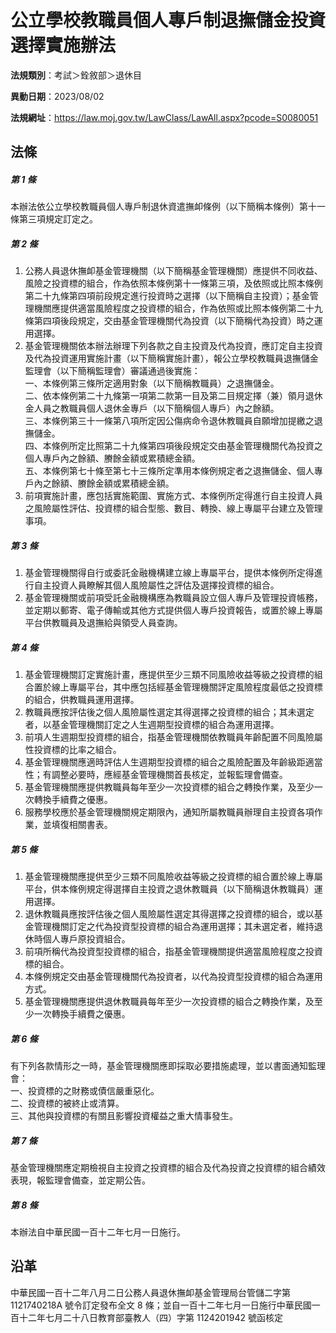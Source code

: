 # 公立學校教職員個人專戶制退撫儲金投資選擇實施辦法



**法規類別**：考試＞銓敘部＞退休目

**異動日期**：2023/08/02  

**法規網址**：https://law.moj.gov.tw/LawClass/LawAll.aspx?pcode=S0080051



## 法條
##### 第 1 條
本辦法依公立學校教職員個人專戶制退休資遣撫卹條例（以下簡稱本條例）第十一條第三項規定訂定之。

##### 第 2 條
1. 公務人員退休撫卹基金管理機關（以下簡稱基金管理機關）應提供不同收益、風險之投資標的組合，作為依照本條例第十一條第三項，及依照或比照本條例第二十九條第四項前段規定進行投資時之選擇（以下簡稱自主投資）；基金管理機關應提供適當風險程度之投資標的組合，作為依照或比照本條例第二十九條第四項後段規定，交由基金管理機關代為投資（以下簡稱代為投資）時之運用選擇。
1. 基金管理機關依本辦法辦理下列各款之自主投資及代為投資，應訂定自主投資及代為投資運用實施計畫（以下簡稱實施計畫），報公立學校教職員退撫儲金監理會（以下簡稱監理會）審議通過後實施：  
一、本條例第三條所定適用對象（以下簡稱教職員）之退撫儲金。  
二、依本條例第二十九條第一項第二款第一目及第二目規定擇（兼）領月退休金人員之教職員個人退休金專戶（以下簡稱個人專戶）內之餘額。  
三、本條例第三十一條第八項所定因公傷病命令退休教職員自願增加提繳之退撫儲金。  
四、本條例所定比照第二十九條第四項後段規定交由基金管理機關代為投資之個人專戶內之餘額、賸餘金額或累積總金額。  
五、本條例第七十條至第七十三條所定準用本條例規定者之退撫儲金、個人專戶內之餘額、賸餘金額或累積總金額。
1. 前項實施計畫，應包括實施範圍、實施方式、本條例所定得進行自主投資人員之風險屬性評估、投資標的組合型態、數目、轉換、線上專屬平台建立及管理事項。

##### 第 3 條
1. 基金管理機關得自行或委託金融機構建立線上專屬平台，提供本條例所定得進行自主投資人員瞭解其個人風險屬性之評估及選擇投資標的組合。
1. 基金管理機關或前項受託金融機構應為教職員設立個人專戶及管理投資帳務，並定期以郵寄、電子傳輸或其他方式提供個人專戶投資報告，或置於線上專屬平台供教職員及退撫給與領受人員查詢。

##### 第 4 條
1. 基金管理機關訂定實施計畫，應提供至少三類不同風險收益等級之投資標的組合置於線上專屬平台，其中應包括經基金管理機關評定風險程度最低之投資標的組合，供教職員運用選擇。
1. 教職員應按評估後之個人風險屬性選定其得選擇之投資標的組合；其未選定者，以基金管理機關訂定之人生週期型投資標的組合為運用選擇。
1. 前項人生週期型投資標的組合，指基金管理機關依教職員年齡配置不同風險屬性投資標的比率之組合。
1. 基金管理機關應適時評估人生週期型投資標的組合之風險配置及年齡級距適當性；有調整必要時，應經基金管理機關首長核定，並報監理會備查。
1. 基金管理機關應提供教職員每年至少一次投資標的組合之轉換作業，及至少一次轉換手續費之優惠。
1. 服務學校應於基金管理機關規定期限內，通知所屬教職員辦理自主投資各項作業，並填復相關書表。

##### 第 5 條
1. 基金管理機關應提供至少三類不同風險收益等級之投資標的組合置於線上專屬平台，供本條例規定得選擇自主投資之退休教職員（以下簡稱退休教職員）運用選擇。
1. 退休教職員應按評估後之個人風險屬性選定其得選擇之投資標的組合，或以基金管理機關訂定之代為投資型投資標的組合為運用選擇；其未選定者，維持退休時個人專戶原投資組合。
1. 前項所稱代為投資型投資標的組合，指基金管理機關提供適當風險程度之投資標的組合。
1. 本條例規定交由基金管理機關代為投資者，以代為投資型投資標的組合為運用方式。
1. 基金管理機關應提供退休教職員每年至少一次投資標的組合之轉換作業，及至少一次轉換手續費之優惠。

##### 第 6 條
有下列各款情形之一時，基金管理機關應即採取必要措施處理，並以書面通知監理會：  
一、投資標的之財務或債信嚴重惡化。  
二、投資標的被終止或清算。  
三、其他與投資標的有關且影響投資權益之重大情事發生。

##### 第 7 條
基金管理機關應定期檢視自主投資之投資標的組合及代為投資之投資標的組合績效表現，報監理會備查，並定期公告。

##### 第 8 條
本辦法自中華民國一百十二年七月一日施行。

## 沿革
中華民國一百十二年八月二日公務人員退休撫卹基金管理局台管儲二字第 1121740218A  號令訂定發布全文 8  條；並自一百十二年七月一日施行中華民國一百十二年七月二十八日教育部臺教人（四）字第 1124201942 號函核定
